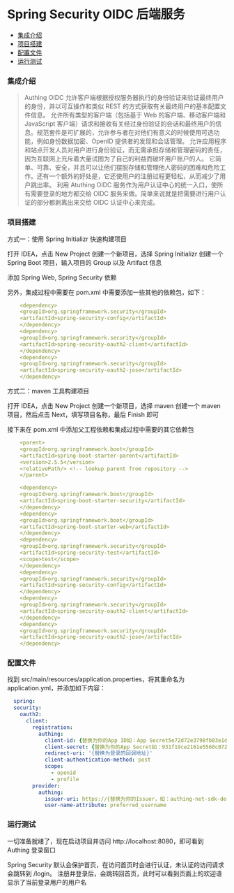 # Spring Security OIDC 后端服务

- [集成介绍](#集成介绍)
- [项目搭建](#项目搭建)
- [配置文件](#配置文件)
- [运行测试](#运行测试)


### 集成介绍

> Authing OIDC 允许客户端根据授权服务器执行的身份验证来验证最终用户的身份，并以可互操作和类似 REST 的方式获取有关最终用户的基本配置文件信息。
> 允许所有类型的客户端（包括基于 Web 的客户端、移动客户端和 JavaScript 客户端）请求和接收有关经过身份验证的会话和最终用户的信息。规范套件是可扩展的，允许参与者在对他们有意义的时候使用可选功能，例如身份数据加密、OpenID 提供者的发现和会话管理。
> 允许应用程序和站点开发人员对用户进行身份验证，而无需承担存储和管理密码的责任，因为互联网上充斥着大量试图为了自己的利益而破坏用户账户的人。
>它简单、可靠、安全，并且可以让他们摆脱存储和管理他人密码的困难和危险工作。还有一个额外的好处是，它还使用户的注册过程更轻松，从而减少了用户跳出率。
>利用 Atuthing OIDC 服务作为用户认证中心的统一入口，使所有需要登录的地方都交给 OIDC 服务来做。简单来说就是把需要进行用户认证的部分都剥离出来交给 OIDC 认证中心来完成。


### 项目搭建

方式一：使用 Spring Initializr 快速构建项目

打开 IDEA，点击 New Project 创建一个新项目，选择 Spring Initializr 创建一个 Spring Boot 项目，输入项目的 Group 以及 Artifact 信息

添加 Spring Web, Spring Security 依赖

另外，集成过程中需要在 pom.xml 中需要添加一些其他的依赖包，如下：

```yaml
    <dependency>
    <groupId>org.springframework.security</groupId>
    <artifactId>spring-security-config</artifactId>
    </dependency>
    <dependency>
    <groupId>org.springframework.security</groupId>
    <artifactId>spring-security-oauth2-client</artifactId>
    </dependency>
    <dependency>
    <groupId>org.springframework.security</groupId>
    <artifactId>spring-security-oauth2-jose</artifactId>
    </dependency>
```

方式二：maven 工具构建项目

打开 IDEA，点击 New Project 创建一个新项目，选择 maven 创建一个 maven 项目，然后点击 Next，填写项目名称，最后 Finish 即可

接下来在 pom.xml 中添加父工程依赖和集成过程中需要的其它依赖包

```yaml
    <parent>
    <groupId>org.springframework.boot</groupId>
    <artifactId>spring-boot-starter-parent</artifactId>
    <version>2.5.5</version>
    <relativePath/> <!-- lookup parent from repository -->
    </parent>

    <dependency>
    <groupId>org.springframework.boot</groupId>
    <artifactId>spring-boot-starter-security</artifactId>
    </dependency>
    <dependency>
    <groupId>org.springframework.boot</groupId>
    <artifactId>spring-boot-starter-web</artifactId>
    </dependency>
    <dependency>
    <groupId>org.springframework.security</groupId>
    <artifactId>spring-security-test</artifactId>
    <scope>test</scope>
    </dependency>
    <dependency>
    <groupId>org.springframework.security</groupId>
    <artifactId>spring-security-config</artifactId>
    </dependency>
    <dependency>
    <groupId>org.springframework.security</groupId>
    <artifactId>spring-security-oauth2-client</artifactId>
    </dependency>
    <dependency>
    <groupId>org.springframework.security</groupId>
    <artifactId>spring-security-oauth2-jose</artifactId>
    </dependency>
```

### 配置文件

找到 src/main/resources/application.properties，将其重命名为 application.yml，并添加如下内容：

```yaml
  spring:
  security:
    oauth2:
      client:
        registration:
          authing:
            client-id: {替换为你的App ID如：App Secret5e72d72e3798fb03e1d57b13}
            client-secret: {替换为你的App Secret如：931f19ce2161e5560c072f586c706ee6}
            redirect-uri: '{替换为登录的回调地址}'
            client-authentication-method: post
            scope:
              - openid
              - profile
        provider:
          authing:
            issuer-uri: https://{替换为你的Issuer，如：authing-net-sdk-demo}.authing.cn/oidc
            user-name-attribute: preferred_username
```

### 运行测试

一切准备就绪了，现在启动项目并访问 http://localhost:8080，即可看到 Authing 登录窗口

Spring Security 默认会保护首页，在访问首页时会进行认证，未认证的访问请求会跳转到 /login。 注册并登录后，会跳转回首页，此时可以看到页面上的欢迎语显示了当前登录用户的用户名

